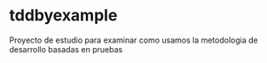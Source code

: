 # tddbyexample
Proyecto de estudio para examinar como usamos la metodologia de desarrollo basadas en pruebas
